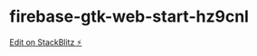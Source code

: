 # firebase-gtk-web-start-hz9cnl

[Edit on StackBlitz ⚡️](https://stackblitz.com/edit/firebase-gtk-web-start-hz9cnl)